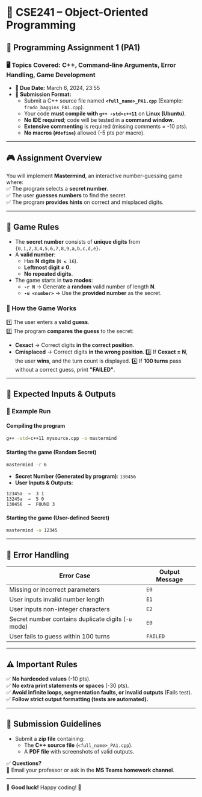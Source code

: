 # 📌 CSE241 – Object-Oriented Programming  
## 📝 Programming Assignment 1 (PA1)

### 🖥️ **Topics Covered:** C++, Command-line Arguments, Error Handling, Game Development  

- **📅 Due Date:** March 6, 2024, 23:55  
- **📁 Submission Format:**  
  - Submit a C++ source file named **`<full_name>_PA1.cpp`** (Example: `frodo_baggins_PA1.cpp`).
  - Your code **must compile with `g++ -std=c++11`** on **Linux (Ubuntu)**.
  - **No IDE required**; code will be tested in a **command window**.
  - **Extensive commenting** is required (missing comments = -10 pts).
  - **No macros (`#define`)** allowed (-5 pts per macro).

---

## 🎮 **Assignment Overview**
You will implement **Mastermind**, an interactive number-guessing game where:  
✅ The program selects a **secret number**.  
✅ The user **guesses numbers** to find the secret.  
✅ The program **provides hints** on correct and misplaced digits.  

---

## 📌 **Game Rules**
- The **secret number** consists of **unique digits** from `{0,1,2,3,4,5,6,7,8,9,a,b,c,d,e}`.
- A **valid number**:
  - Has **N digits** (`N ≤ 16`).
  - **Leftmost digit ≠ 0**.
  - **No repeated digits**.
- The game starts in **two modes**:
  - **`-r N`** → Generate a **random** valid number of length **N**.
  - **`-u <number>`** → Use the **provided number** as the secret.

### **📌 How the Game Works**
1️⃣ The user enters a **valid guess**.  
2️⃣ The program **compares the guess** to the secret:
   - **Cexact** → Correct digits **in the correct position**.
   - **Cmisplaced** → Correct digits **in the wrong position**.
3️⃣ If **Cexact = N**, the user **wins**, and the turn count is displayed.
4️⃣ If **100 turns** pass without a correct guess, print **"FAILED"**.

---

## 🎯 **Expected Inputs & Outputs**
### **📌 Example Run**
#### **Compiling the program**
```sh
g++ -std=c++11 mysource.cpp -o mastermind
```
#### **Starting the game (Random Secret)**
```sh
mastermind -r 6
```
- **Secret Number (Generated by program)**: `130456`
- **User Inputs & Outputs**:
```
12345a  →  3 1
13245a  →  5 0
130456  →  FOUND 3
```
#### **Starting the game (User-defined Secret)**
```sh
mastermind -u 12345
```

---

## 🚨 **Error Handling**
| **Error Case** | **Output Message** |
|---------------|------------------|
| Missing or incorrect parameters | `E0` |
| User inputs invalid number length | `E1` |
| User inputs non-integer characters | `E2` |
| Secret number contains duplicate digits (`-u` mode) | `E0` |
| User fails to guess within 100 turns | `FAILED` |

---

## ⚠️ **Important Rules**
✅ **No hardcoded values** (-10 pts).  
✅ **No extra print statements or spaces** (-30 pts).  
✅ **Avoid infinite loops, segmentation faults, or invalid outputs** (Fails test).  
✅ **Follow strict output formatting (tests are automated).**  

---

## 📌 **Submission Guidelines**
- Submit a **zip file** containing:
  - The **C++ source file** (`<full_name>_PA1.cpp`).
  - A **PDF file** with screenshots of valid outputs.

✅ **Questions?**  
📧 Email your professor or ask in the **MS Teams homework channel**.

---

🚀 **Good luck!** Happy coding! 🎯  
